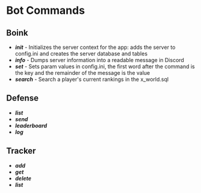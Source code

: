 # Bot Commands

## Boink
- **_init_** - Initializes the server context for the app: adds the server to config.ini and creates the server database and tables
- **_info_** - Dumps server information into a readable message in Discord
- **_set_** - Sets param values in config.ini, the first word after the command is the key and the remainder of the message is the value
- **_search_** - Search a player's current rankings in the x_world.sql

## Defense
- **_list_**
- **_send_**
- **_leaderboard_**
- **_log_**

## Tracker
- **_add_**
- **_get_**
- **_delete_**
- **_list_**
